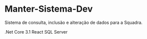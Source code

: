 # Manter-Sistema-Dev
Sistema de consulta, inclusão e alteração de dados para a Squadra.

.Net Core 3.1
React
SQL Server
